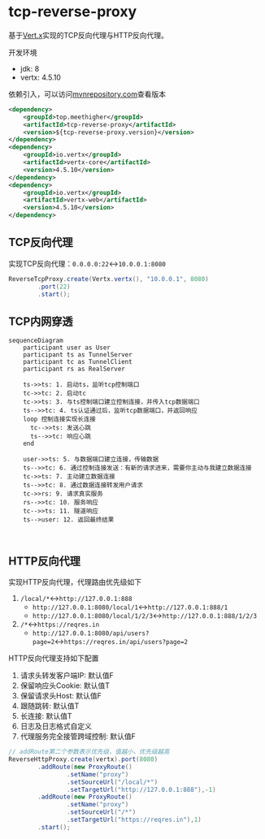 # tcp-reverse-proxy
基于[Vert.x](https://vertx.io/)实现的TCP反向代理与HTTP反向代理。

开发环境

* jdk: 8
* vertx: 4.5.10

依赖引入，可以访问[mvnrepository.com](https://mvnrepository.com/artifact/top.meethigher/tcp-reverse-proxy)查看版本

```xml
<dependency>
    <groupId>top.meethigher</groupId>
    <artifactId>tcp-reverse-proxy</artifactId>
    <version>${tcp-reverse-proxy.version}</version>
</dependency>
<dependency>
    <groupId>io.vertx</groupId>
    <artifactId>vertx-core</artifactId>
    <version>4.5.10</version>
</dependency>
<dependency>
    <groupId>io.vertx</groupId>
    <artifactId>vertx-web</artifactId>
    <version>4.5.10</version>
</dependency>
```

## TCP反向代理

实现TCP反向代理：`0.0.0.0:22`↔️`10.0.0.1:8080`

```java
ReverseTcpProxy.create(Vertx.vertx(), "10.0.0.1", 8080)
        .port(22)
        .start();
```

## TCP内网穿透

```mermaid
sequenceDiagram
    participant user as User
    participant ts as TunnelServer
    participant tc as TunnelClient
    participant rs as RealServer
    
    ts->>ts: 1. 启动ts，监听tcp控制端口
    tc->>tc: 2. 启动tc
    tc->>ts: 3. 与ts控制端口建立控制连接，并传入tcp数据端口
    ts-->>tc: 4. ts认证通过后，监听tcp数据端口，并返回响应
    loop 控制连接实现长连接
      tc-->>ts: 发送心跳
      ts-->>tc: 响应心跳
    end
    
    user->>ts: 5. 与数据端口建立连接，传输数据
    ts-->>tc: 6. 通过控制连接发送：有新的请求进来，需要你主动与我建立数据连接
    tc->>ts: 7. 主动建立数据连接
    ts-->>tc: 8. 通过数据连接转发用户请求
    tc->>rs: 9. 请求真实服务
    rs-->>tc: 10. 服务响应
    tc-->>ts: 11. 隧道响应
    ts-->user: 12. 返回最终结果
   
   

```



## HTTP反向代理

实现HTTP反向代理，代理路由优先级如下

1. `/local/*`↔️`http://127.0.0.1:888`
   * `http://127.0.0.1:8080/local/1`↔️`http://127.0.0.1:888/1`
   * `http://127.0.0.1:8080/local/1/2/3`↔️`http://127.0.0.1:888/1/2/3`
2. `/*`↔️`https://reqres.in`
   * `http://127.0.0.1:8080/api/users?page=2`↔️`https://reqres.in/api/users?page=2`

HTTP反向代理支持如下配置

1. 请求头转发客户端IP: 默认值F
2. 保留响应头Cookie: 默认值T
3. 保留请求头Host: 默认值F
4. 跟随跳转: 默认值T
5. 长连接: 默认值T
6. 日志及日志格式自定义
7. 代理服务完全接管跨域控制: 默认值F

```java
// addRoute第二个参数表示优先级，值越小、优先级越高
ReverseHttpProxy.create(vertx).port(8080)
        .addRoute(new ProxyRoute()
                .setName("proxy")
                .setSourceUrl("/local/*")
                .setTargetUrl("http://127.0.0.1:888"),-1)
        .addRoute(new ProxyRoute()
                .setName("proxy")
                .setSourceUrl("/*")
                .setTargetUrl("https://reqres.in"),1)
        .start();
```

 
